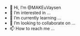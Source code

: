 - 👋 Hi, I’m @MAKEuVaysen
- 👀 I’m interested in ...
- 🌱 I’m currently learning ...
- 💞️ I’m looking to collaborate on ...
- 📫 How to reach me ...

<!---
MAKEuVaysen/MAKEuVaysen is a ✨ special ✨ repository because its `README.md` (this file) appears on your GitHub profile.
You can click the Preview link to take a look at your changes.
--->
